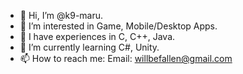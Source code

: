 - 👋 Hi, I’m @k9-maru.
- 👀 I’m interested in Game, Mobile/Desktop Apps.
- 🍊 I have experiences in C, C++, Java.
- 🌱 I’m currently learning C#, Unity.
- 📫 How to reach me: 
  Email: willbefallen@gmail.com
<!---
k9-maru/k9-maru is a ✨ special ✨ repository because its `README.md` (this file) appears on your GitHub profile.
You can click the Preview link to take a look at your changes.
--->
